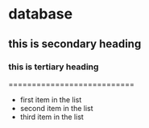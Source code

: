 database
========
## this is secondary heading
### this is tertiary heading

===========================
* first item in the list
* second item in the list
* third item in the list
